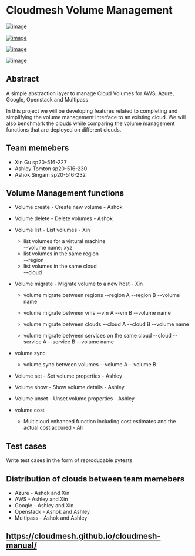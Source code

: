 # Cloudmesh Volume Management



[![image](https://img.shields.io/travis/TankerHQ/cloudmesh-volume.svg?branch=master)](https://travis-ci.org/TankerHQ/cloudmesn-volume)

[![image](https://img.shields.io/pypi/pyversions/cloudmesh-volume.svg)](https://pypi.org/project/cloudmesh-volume)

[![image](https://img.shields.io/pypi/v/cloudmesh-volume.svg)](https://pypi.org/project/cloudmesh-volume/)

[![image](https://img.shields.io/github/license/TankerHQ/python-cloudmesh-volume.svg)](https://github.com/TankerHQ/python-cloudmesh-volume/blob/master/LICENSE)

## Abstract

A simple abstraction layer to manage Cloud Volumes for AWS, Azure, Google, Openstack and Multipass

In this project we will be developing features related to completing and simplifying the volume management interface to an existing cloud. We will also benchmark the clouds while comparing the volume management functions that are deployed on different clouds.

## Team memebers

* Xin Gu sp20-516-227
* Ashley Tomton sp20-516-230
* Ashok Singam sp20-516-232

## Volume Management functions

* Volume create - Create new volume - Ashok
* Volume delete - Delete volumes - Ashok

* Volume list - List volumes - Xin
    * list volumes for a virtural machine    
            --volume name: xyz    
    * list volumes in the same region    
            --region    
    * list volumes in the same cloud    
            --cloud
            
* Volume migrate - Migrate volume to a new host - Xin

    * volume migrate between regions
        --region A
        --region B
        --volume name
        
    * volume migrate between vms
        --vm A
        --vm B
        --volume name
    
    * volume migrate between clouds
        --cloud A
        --cloud B
        --volume name
    * volume migrate between services on the same cloud
        --cloud
        --service A
        --service B
        --volume name

* volume sync
    * volume sync between volumes 
        --volume A
        --volume B 
                  
* Volume set - Set volume properties - Ashley
* Volume show - Show volume details - Ashley
* Volume unset - Unset volume properties - Ashley
* volume cost
    * Multicloud enhanced function including cost estimates and the actual cost accured - All

## Test cases

Write test cases in the form of reproducable pytests

## Distribution of clouds between team memebers

* Azure - Ashok and Xin
* AWS - Ashley and Xin
* Google - Ashley and Xin
* Openstack - Ashok and Ashley
* Multipass - Ashok and Ashley 
     
## <https://cloudmesh.github.io/cloudmesh-manual/>

